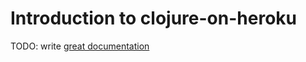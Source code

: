 # Introduction to clojure-on-heroku

TODO: write [great documentation](http://jacobian.org/writing/what-to-write/)

